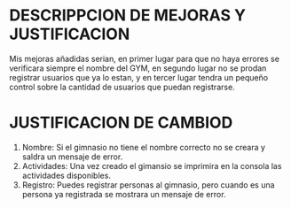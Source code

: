 
# DESCRIPPCION DE MEJORAS Y JUSTIFICACION

Mis mejoras añadidas serian, en primer lugar para que no haya errores se verificara siempre el nombre del GYM, en segundo lugar no se prodan registrar usuarios que ya lo estan, y en tercer lugar tendra un pequeño control sobre la cantidad de usuarios que puedan registrarse.


# JUSTIFICACION DE CAMBIOD

1. Nombre: Si el gimnasio no tiene el nombre correcto no se creara y saldra un mensaje de error.
2. Actividades: Una vez creado el gimansio se imprimira en la consola las actividades disponibles.
3. Registro: Puedes registrar personas al gimnasio, pero cuando es una persona ya registrada se mostrara un mensaje de error.



